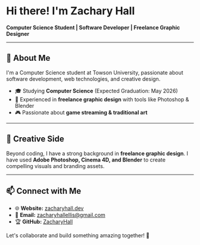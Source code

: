 # Hi there! I'm Zachary Hall 

**Computer Science Student | Software Developer | Freelance Graphic Designer**  

---

## 🚀 About Me
I'm a Computer Science student at Towson University, passionate about software development, web technologies, and creative design.

- 🎓 Studying **Computer Science** (Expected Graduation: May 2026)
- 🎨 Experienced in **freelance graphic design** with tools like Photoshop & Blender
- 🎮 Passionate about **game streaming & traditional art**

---

## 🎨 Creative Side
Beyond coding, I have a strong background in **freelance graphic design**. I have used **Adobe Photoshop, Cinema 4D, and Blender** to create compelling visuals and branding assets.

---

## 📫 Connect with Me
- 🌐 **Website:** [zacharyhall.dev](http://zacharyhall.dev)
- 📧 **Email:** zacharyhallellis@gmail.com
- 🏆 **GitHub:** [ZacharyHall](https://github.com/your-github-username)

Let's collaborate and build something amazing together! 🚀
